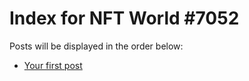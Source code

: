 # Index for NFT World #7052
Posts will be displayed in the order below:

- [Your first post](./001-first.md)

